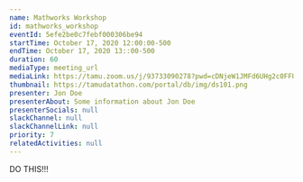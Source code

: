 ```yaml
---
name: Mathworks Workshop
id: mathworks_workshop
eventId: 5efe2be0c7febf000306be94
startTime: October 17, 2020 12:00:00-500
endTime: October 17, 2020 13::00-500
duration: 60
mediaType: meeting_url
mediaLink: https://tamu.zoom.us/j/93733090278?pwd=cDNjeW1JMFd6UHg2c0FFUDczSVBQZz09
thumbnail: https://tamudatathon.com/portal/db/img/ds101.png
presenter: Jon Doe
presenterAbout: Some information about Jon Doe
presenterSocials: null
slackChannel: null
slackChannelLink: null
priority: 7
relatedActivities: null
---
```


DO THIS!!!
